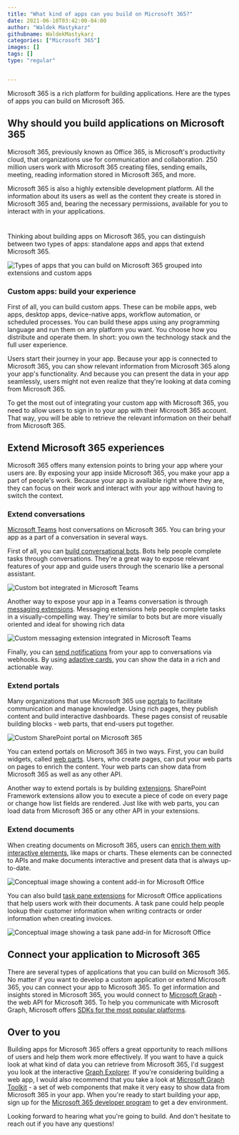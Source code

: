 ```yaml
---
title: "What kind of apps can you build on Microsoft 365?"
date: 2021-06-10T03:42:00-04:00
author: "Waldek Mastykarz"
githubname: WaldekMastykarz
categories: ["Microsoft 365"]
images: []
tags: []
type: "regular"


---
```


Microsoft 365 is a rich platform for building applications. Here are the
types of apps you can build on Microsoft 365.

## Why should you build applications on Microsoft 365

Microsoft 365, previously known as Office 365, is Microsoft's
productivity cloud, that organizations use for communication and
collaboration. 250 million users work with Microsoft 365 creating files,
sending emails, meeting, reading information stored in Microsoft 365,
and more.

Microsoft 365 is also a highly extensible development platform. All the
information about its users as well as the content they create is stored
in Microsoft 365 and, bearing the necessary permissions, available for
you to interact with in your applications.

#

Thinking about building apps on Microsoft 365, you can distinguish
between two types of apps: standalone apps and apps that extend
Microsoft 365.

![Types of apps that you can build on Microsoft 365 grouped into extensions and custom apps](https://blog.mastykarz.nl/assets/images/2021/02/microsoft-365-types-apps.png)


### Custom apps: build your experience

First of all, you can build custom apps. These can be mobile apps, web
apps, desktop apps, device-native apps, workflow automation, or
scheduled processes. You can build these apps using any programming
language and run them on any platform you want. You choose how you
distribute and operate them. In short: you own the technology stack and
the full user experience.

Users start their journey in your app. Because your app is connected to
Microsoft 365, you can show relevant information from Microsoft 365
along your app's functionality. And because you can present the data in
your app seamlessly, users might not even realize that they're looking
at data coming from Microsoft 365.

To get the most out of integrating your custom app with Microsoft 365,
you need to allow users to sign in to your app with their Microsoft 365
account. That way, you will be able to retrieve the relevant information
on their behalf from Microsoft 365.

## Extend Microsoft 365 experiences

Microsoft 365 offers many extension points to bring your app where your
users are. By exposing your app inside Microsoft 365, you make your app
a part of people's work. Because your app is available right where they
are, they can focus on their work and interact with your app without
having to switch the context.

### Extend conversations
[Microsoft
Teams](https://developer.microsoft.com/microsoft-teams?WT.mc_id=m365-16324-wmastyka)
host conversations on Microsoft 365. You can bring your app as a part of
a conversation in several ways.

First of all, you can [build conversational
bots](https://docs.microsoft.com/microsoftteams/platform/bots/what-are-bots?WT.mc_id=m365-16324-wmastyka).
Bots help people complete tasks through conversations. They're a great
way to expose relevant features of your app and guide users through the
scenario like a personal assistant.

![Custom bot integrated in Microsoft Teams](https://blog.mastykarz.nl/assets/images/2021/02/microsoft-365-teams-bot.png)

Another way to expose your app in a Teams conversation is through
[messaging
extensions](https://docs.microsoft.com/microsoftteams/platform/messaging-extensions/what-are-messaging-extensions?WT.mc_id=m365-16324-wmastyka).
Messaging extensions help people complete tasks in a visually-compelling
way. They're similar to bots but are more visually oriented and ideal
for showing rich data

![Custom messaging extension integrated in Microsoft Teams](https://blog.mastykarz.nl/assets/images/2021/02/microsoft-365-teams-messaging-extension.png)


Finally, you can [send
notifications](https://docs.microsoft.com/microsoftteams/platform/webhooks-and-connectors/what-are-webhooks-and-connectors?WT.mc_id=m365-16324-wmastyka)
from your app to conversations via webhooks. By using [adaptive
cards](https://docs.microsoft.com/adaptive-cards/?WT.mc_id=m365-16324-wmastyka),
you can show the data in a rich and actionable way.

### Extend portals

Many organizations that use Microsoft 365 use
[portals](https://lookbook.microsoft.com/?WT.mc_id=m365-16324-wmastyka)
to facilitate communication and manage knowledge. Using rich pages, they
publish content and build interactive dashboards. These pages consist of
reusable building blocks - web parts, that end-users put together.

![Custom SharePoint portal on Microsoft 365](https://blog.mastykarz.nl/assets/images/2021/02/full-layout-thelanding.jpg)

You can extend portals on Microsoft 365 in two ways. First, you can
build widgets, called [web
parts](https://docs.microsoft.com/sharepoint/dev/spfx/web-parts/overview-client-side-web-parts?WT.mc_id=m365-16324-wmastyka).
Users, who create pages, can put your web parts on pages to enrich the
content. Your web parts can show data from Microsoft 365 as well as any
other API.

Another way to extend portals is by building
[extensions](https://docs.microsoft.com/sharepoint/dev/spfx/extensions/overview-extensions?WT.mc_id=m365-16324-wmastyka).
SharePoint Framework extensions allow you to execute a piece of code on
every page or change how list fields are rendered. Just like with web
parts, you can load data from Microsoft 365 or any other API in your
extensions.

### Extend documents

When creating documents on Microsoft 365, users can [enrich them with
interactive
elements](https://docs.microsoft.com/office/dev/add-ins/overview/office-add-ins?WT.mc_id=m365-16324-wmastyka),
like maps or charts. These elements can be connected to APIs and make
documents interactive and present data that is always up-to-date.

![Conceptual image showing a content add-in for Microsoft Office](https://blog.mastykarz.nl/assets/images/2021/02/about-addins-contentaddin.png)

You can also build [task pane
extensions](https://docs.microsoft.com/office/dev/add-ins/overview/office-add-ins?WT.mc_id=m365-16324-wmastyka)
for Microsoft Office applications that help users work with their
documents. A task pane could help people lookup their customer
information when writing contracts or order information when creating
invoices.

![Conceptual image showing a task pane add-in for Microsoft Office](https://blog.mastykarz.nl/assets/images/2021/02/about-addins-taskpane.png)

## Connect your application to Microsoft 365

There are several types of applications that you can build on Microsoft
365. No matter if you want to develop a custom application or extend
Microsoft 365, you can connect your app to Microsoft 365. To get
information and insights stored in Microsoft 365, you would connect to
[Microsoft
Graph](https://developer.microsoft.com/graph?WT.mc_id=m365-16324-wmastyka) -
the web API for Microsoft 365. To help you communicate with Microsoft
Graph, Microsoft offers [SDKs for the most popular
platforms](https://developer.microsoft.com/graph/get-started?WT.mc_id=m365-16324-wmastyka).

## Over to you

Building apps for Microsoft 365 offers a great opportunity to reach
millions of users and help them work more effectively. If you want to
have a quick look at what kind of data you can retrieve from Microsoft
365, I'd suggest you look at the interactive [Graph
Explorer](https://developer.microsoft.com/graph/graph-explorer?WT.mc_id=m365-16324-wmastyka).
If you're considering building a web app, I would also recommend that
you take a look at [Microsoft Graph
Toolkit](https://docs.microsoft.com/graph/toolkit/overview?WT.mc_id=m365-16324-wmastyka) -
a set of web components that make it very easy to show data from
Microsoft 365 in your app. When you're ready to start building your
app, sign up for the [Microsoft 365 developer
program](https://developer.microsoft.com/microsoft-365/dev-program?WT.mc_id=m365-16324-wmastyka)
to get a dev environment.

Looking forward to hearing what you're going to build. And don't
hesitate to reach out if you have any questions!